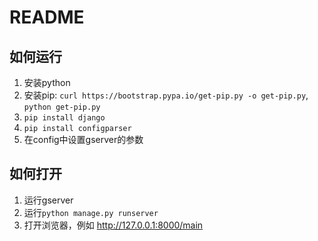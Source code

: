 # README
## 如何运行
1. 安装python
2. 安装pip: `curl https://bootstrap.pypa.io/get-pip.py -o get-pip.py`, `python get-pip.py`
3. `pip install django`
4. `pip install configparser`
5. 在config中设置gserver的参数

## 如何打开
1. 运行gserver
2. 运行`python manage.py runserver`
3. 打开浏览器，例如 http://127.0.0.1:8000/main

